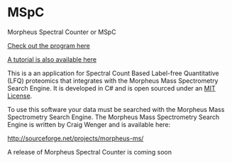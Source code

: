 MSpC
============

Morpheus Spectral Counter or MSpC

[Check out the program here](http://dcgemperline.github.io/Morpheus_SpC)

[A tutorial is also available here](TUTORIAL.md)

This is a an application for Spectral Count Based Label-free Quantitative (LFQ) proteomics that integrates with the Morpheus Mass Spectrometry Search Engine. It is developed in C# and is open sourced under an [MIT License](LICENSE.md).

To use this software your data must be searched with the Morpheus Mass Spectrometry Search Engine.
The Morpheus Mass Spectrometry Search Engine is written by Craig Wenger and is available here:

http://sourceforge.net/projects/morpheus-ms/

A release of Morpheus Spectral Counter is coming soon
